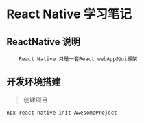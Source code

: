 # React Native 学习笔记

## ReactNative 说明

        React Native 只是一套React webApp的ui框架

## 开发环境搭建

> 创建项目

```bash
npx react-native init AwesomeProject
```
